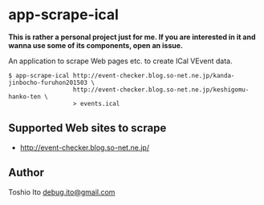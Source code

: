 # app-scrape-ical

**This is rather a personal project just for me. If you are interested in it and wanna use some of its components, open an issue.**

An application to scrape Web pages etc. to create ICal VEvent data.

    $ app-scrape-ical http://event-checker.blog.so-net.ne.jp/kanda-jinbocho-furuhon201503 \
                      http://event-checker.blog.so-net.ne.jp/keshigomu-hanko-ten \
                      > events.ical

## Supported Web sites to scrape

- http://event-checker.blog.so-net.ne.jp/

## Author

Toshio Ito <debug.ito@gmail.com>
